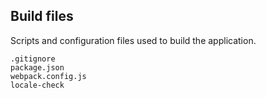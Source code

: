 Build files
-----------
Scripts and configuration files used to build the application.

```match
.gitignore
package.json
webpack.config.js
locale-check
```

[icon]: fa://fa-cogs/#fc264d
